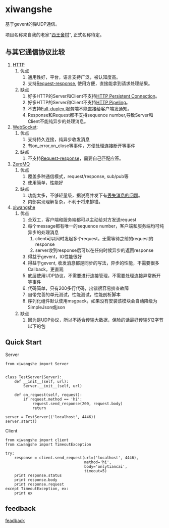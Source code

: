 # xiwangshe

基于gevent的靠UDP通信。

项目名称来自我的老家"[西王舍村](http://j.map.baidu.com/xYztJ)", 正式名称待定。

## 与其它通信协议比较

1. [HTTP](http://en.wikipedia.org/wiki/Hypertext_Transfer_Protocol)
    1. 优点
        1. 通用性好，平台，语言支持广泛，被认知度高。
        1. 支持[Request-response](http://en.wikipedia.org/wiki/Request-response), 使用方便，直接能拿到请求处理结果。 
    1. 缺点
        1. 好多HTTP的Server和Client不支持[HTTP Persistent Connection](http://en.wikipedia.org/wiki/HTTP_persistent_connection)。
        1. 好多HTTP的Server和Client不支持[HTTP Pipeling](http://en.wikipedia.org/wiki/HTTP_pipelining)。
        1. 不支持[Full-duplex](http://en.wikipedia.org/wiki/Duplex_(telecommunications)#Full-duplex),服务端不能直接给客户端发通知。
        1. Response和Request都不支持sequence number,导致Server和Client不能纯异步的处理消息。
1. [WebSocket](http://en.wikipedia.org/wiki/WebSocket):
    1. 优点
        1. 支持持久连接，纯异步收发消息
        1. 有on_error,on_close等事件，方便处理连接断开等事件
    1. 缺点
        1. 不支持[Request-response](http://en.wikipedia.org/wiki/Request-response)，需要自己匹配应答。
1. [ZeroMQ](http://www.zeromq.org/)
    1. 优点
        1. 覆盖多种通信模式，request/response, sub/pub等
        1. 使用简单，性能好
    1. 缺点
        1. 功能太多，不够轻量级，据说高并发下有[丢失消息的问题](http://cn.bing.com/search?q=zeromq+lost+message&go=&qs=AS&form=QBRE&pq=zeromq+lo&sc=2-9&sp=2&sk=AS1)。
        1. 内部实现理解复杂，不利于将来排错。 
1. [xiwangshe](https://github.com/onlytiancai/xiwangshe)
    1. 优点
        1. 全双工，客户端和服务端都可以主动给对方发送request
        1. 每个message都有唯一的sequence number，客户端和服务端均可纯异步的处理消息
            1. client可以同时发起多个request，无需等待之前的request的response
            1. server收到response后可以在任何时候异步的返回response
        1. 得益于gevent，IO性能很好
        1. 得益于gevent, 收发消息都是同步的写法，异步的性能，不需要很多Callback，更直观
        1. 底层使用UDP协议，不需要进行连接管理，不需要处理连接异常断开等事件
        1. 代码简单，只有200多行代码，出错很容易排查故障
        1. 自带完善的单元测试，性能测试，性能剖析脚本
        1. 序列化组件默认使用msgpack，如果没有安装该模块会自动降级为SimpleJson或json
    1. 缺点
        1. 因为是UDP协议，所以不适合传输大数据，保险的话最好传输512字节以下的包

## Quick Start

Server

    from xiwangshe import Server


    class TestServer(Server):
        def __init__(self, url):
            Server.__init__(self, url)

        def on_request(self, request):
            if request.method == 'hi':
                request.send_response(200, request.body)
                return

    server = TestServer(('localhost', 4446))
    server.start()

Client

    from xiwangshe import client
    from xiwangshe import TimeoutException

    try:
        response = client.send_request(url=('localhost', 4446),
                                       method='hi',
                                       body='onlytiancai',
                                       timeout=5)
        print response.status
        print response.body
        print response.request
    except TimeoutException, ex:
        print ex

## feedback

[feadback](https://github.com/onlytiancai/xiwangshe/issues)

